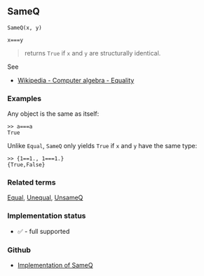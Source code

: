## SameQ

```
SameQ(x, y)

x===y
```

> returns `True` if `x` and `y` are structurally identical.

See
* [Wikipedia - Computer algebra - Equality](https://en.wikipedia.org/wiki/Computer_algebra#Equality)

### Examples

Any object is the same as itself:

```
>> a===a
True
```

Unlike `Equal`, `SameQ` only yields `True` if `x` and `y` have the same type:

```
>> {1==1., 1===1.}
{True,False}
```


### Related terms
[Equal](Equal.md), [Unequal](Unequal.md), [UnsameQ](UnsameQ.md) 

### Implementation status

* &#x2705; - full supported

### Github

* [Implementation of SameQ](https://github.com/axkr/symja_android_library/blob/master/symja_android_library/matheclipse-core/src/main/java/org/matheclipse/core/builtin/BooleanFunctions.java#L4057) 

